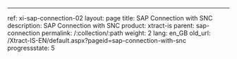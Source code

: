 ---
ref: xi-sap-connection-02
layout: page
title: SAP Connection with SNC
description: SAP Connection with SNC
product: xtract-is
parent: sap-connection
permalink: /:collection/:path
weight: 2
lang: en_GB
old_url: /Xtract-IS-EN/default.aspx?pageid=sap-connection-with-snc
progressstate: 5
